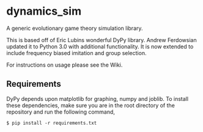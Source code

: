 # dynamics_sim
A generic evolutionary game theory simulation library.

This is based off of Eric Lubins wonderful DyPy library. Andrew Ferdowsian updated it to Python 3.0 with additional functionality. It is now extended to include frequency biased imitation and group selection.

For instructions on usage please see the Wiki.

## Requirements

DyPy depends upon matplotlib for graphing, numpy and joblib. To install these dependencies, make sure you are in the root directory of the repository and run the following command,

``` Code
$ pip install -r requirements.txt
```
